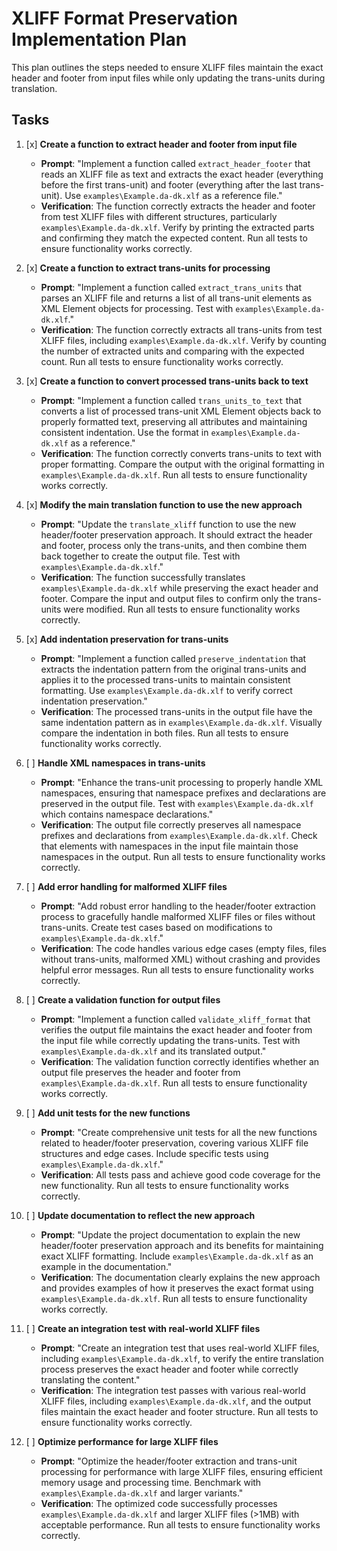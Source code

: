 # XLIFF Format Preservation Implementation Plan

This plan outlines the steps needed to ensure XLIFF files maintain the exact header and footer from input files while only updating the trans-units during translation.

## Tasks

1. [x] **Create a function to extract header and footer from input file**
   - **Prompt**: "Implement a function called `extract_header_footer` that reads an XLIFF file as text and extracts the exact header (everything before the first trans-unit) and footer (everything after the last trans-unit). Use `examples\Example.da-dk.xlf` as a reference file."
   - **Verification**: The function correctly extracts the header and footer from test XLIFF files with different structures, particularly `examples\Example.da-dk.xlf`. Verify by printing the extracted parts and confirming they match the expected content. Run all tests to ensure functionality works correctly.

2. [x] **Create a function to extract trans-units for processing**
   - **Prompt**: "Implement a function called `extract_trans_units` that parses an XLIFF file and returns a list of all trans-unit elements as XML Element objects for processing. Test with `examples\Example.da-dk.xlf`."
   - **Verification**: The function correctly extracts all trans-units from test XLIFF files, including `examples\Example.da-dk.xlf`. Verify by counting the number of extracted units and comparing with the expected count. Run all tests to ensure functionality works correctly.

3. [x] **Create a function to convert processed trans-units back to text**
   - **Prompt**: "Implement a function called `trans_units_to_text` that converts a list of processed trans-unit XML Element objects back to properly formatted text, preserving all attributes and maintaining consistent indentation. Use the format in `examples\Example.da-dk.xlf` as a reference."
   - **Verification**: The function correctly converts trans-units to text with proper formatting. Compare the output with the original formatting in `examples\Example.da-dk.xlf`. Run all tests to ensure functionality works correctly.

4. [x] **Modify the main translation function to use the new approach**
   - **Prompt**: "Update the `translate_xliff` function to use the new header/footer preservation approach. It should extract the header and footer, process only the trans-units, and then combine them back together to create the output file. Test with `examples\Example.da-dk.xlf`."
   - **Verification**: The function successfully translates `examples\Example.da-dk.xlf` while preserving the exact header and footer. Compare the input and output files to confirm only the trans-units were modified. Run all tests to ensure functionality works correctly.

5. [x] **Add indentation preservation for trans-units**
   - **Prompt**: "Implement a function called `preserve_indentation` that extracts the indentation pattern from the original trans-units and applies it to the processed trans-units to maintain consistent formatting. Use `examples\Example.da-dk.xlf` to verify correct indentation preservation."
   - **Verification**: The processed trans-units in the output file have the same indentation pattern as in `examples\Example.da-dk.xlf`. Visually compare the indentation in both files. Run all tests to ensure functionality works correctly.

6. [ ] **Handle XML namespaces in trans-units**
   - **Prompt**: "Enhance the trans-unit processing to properly handle XML namespaces, ensuring that namespace prefixes and declarations are preserved in the output file. Test with `examples\Example.da-dk.xlf` which contains namespace declarations."
   - **Verification**: The output file correctly preserves all namespace prefixes and declarations from `examples\Example.da-dk.xlf`. Check that elements with namespaces in the input file maintain those namespaces in the output. Run all tests to ensure functionality works correctly.

7. [ ] **Add error handling for malformed XLIFF files**
   - **Prompt**: "Add robust error handling to the header/footer extraction process to gracefully handle malformed XLIFF files or files without trans-units. Create test cases based on modifications to `examples\Example.da-dk.xlf`."
   - **Verification**: The code handles various edge cases (empty files, files without trans-units, malformed XML) without crashing and provides helpful error messages. Run all tests to ensure functionality works correctly.

8. [ ] **Create a validation function for output files**
   - **Prompt**: "Implement a function called `validate_xliff_format` that verifies the output file maintains the exact header and footer from the input file while correctly updating the trans-units. Test with `examples\Example.da-dk.xlf` and its translated output."
   - **Verification**: The validation function correctly identifies whether an output file preserves the header and footer from `examples\Example.da-dk.xlf`. Run all tests to ensure functionality works correctly.

9. [ ] **Add unit tests for the new functions**
   - **Prompt**: "Create comprehensive unit tests for all the new functions related to header/footer preservation, covering various XLIFF file structures and edge cases. Include specific tests using `examples\Example.da-dk.xlf`."
   - **Verification**: All tests pass and achieve good code coverage for the new functionality. Run all tests to ensure functionality works correctly.

10. [ ] **Update documentation to reflect the new approach**
    - **Prompt**: "Update the project documentation to explain the new header/footer preservation approach and its benefits for maintaining exact XLIFF formatting. Include `examples\Example.da-dk.xlf` as an example in the documentation."
    - **Verification**: The documentation clearly explains the new approach and provides examples of how it preserves the exact format using `examples\Example.da-dk.xlf`. Run all tests to ensure functionality works correctly.

11. [ ] **Create an integration test with real-world XLIFF files**
    - **Prompt**: "Create an integration test that uses real-world XLIFF files, including `examples\Example.da-dk.xlf`, to verify the entire translation process preserves the exact header and footer while correctly translating the content."
    - **Verification**: The integration test passes with various real-world XLIFF files, including `examples\Example.da-dk.xlf`, and the output files maintain the exact header and footer structure. Run all tests to ensure functionality works correctly.

12. [ ] **Optimize performance for large XLIFF files**
    - **Prompt**: "Optimize the header/footer extraction and trans-unit processing for performance with large XLIFF files, ensuring efficient memory usage and processing time. Benchmark with `examples\Example.da-dk.xlf` and larger variants."
    - **Verification**: The optimized code successfully processes `examples\Example.da-dk.xlf` and larger XLIFF files (>1MB) with acceptable performance. Run all tests to ensure functionality works correctly.